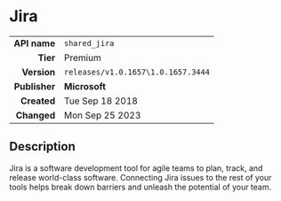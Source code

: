 # Jira
| | |
|-:|-|
|**API name**|`shared_jira`|
|**Tier**|Premium|
|**Version**|`releases/v1.0.1657\1.0.1657.3444`|
|**Publisher**|**Microsoft**|
|**Created**|Tue Sep 18 2018|
|**Changed**|Mon Sep 25 2023|

## Description
Jira is a software development tool for agile teams to plan, track, and release world-class software. Connecting Jira issues to the rest of your tools helps break down barriers and unleash the potential of your team.
